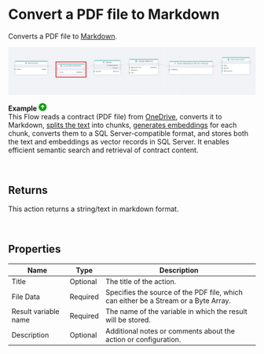 # Convert a PDF file to Markdown

Converts a PDF file to [Markdown](https://en.wikipedia.org/wiki/Markdown).


![img](../../../../images/flow/convert-PDF-to-markdown.png)

**Example** ![img](../../../../images/strz.jpg)  
This Flow reads a contract (PDF file) from [OneDrive](../onedrive/read-file-from-onedrive-as-byte-array.md), converts it to Markdown, [splits the text](../ai/split-text.md) into chunks, [generates embeddings](../azure-openai/generate-embedding.md) for each chunk, converts them to a SQL Server-compatible format, and stores both the text and embeddings as vector records in SQL Server. It enables efficient semantic search and retrieval of contract content.

<br/>

## Returns

This action returns a string/text in markdown format.

<br/>


## Properties

| Name                 | Type     | Description                                                                                                   |
| -------------------- | -------- | ------------------------------------------------------------------------------------------------------------- |
| Title                | Optional |   The title of the action.                    |
| File Data            | Required | Specifies the source of the PDF file, which can either be a Stream or a Byte Array.                          |
| Result variable name | Required | The name of the variable in which the result will be stored. |
| Description          | Optional | Additional notes or comments about the action or configuration. |

<br/>




